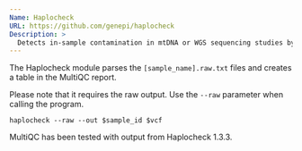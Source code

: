 ```yaml
---
Name: Haplocheck
URL: https://github.com/genepi/haplocheck
Description: >
  Detects in-sample contamination in mtDNA or WGS sequencing studies by analyzing the mitchondrial content.
---
```


The Haplocheck module parses the `[sample_name].raw.txt` files and creates a table in the MultiQC report.

Please note that it requires the raw output. Use the `--raw` parameter when calling the program.

`haplocheck --raw --out $sample_id $vcf`

MultiQC has been tested with output from Haplocheck 1.3.3.
